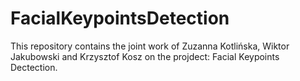 # FacialKeypointsDetection

This repository contains the joint work of Zuzanna Kotlińska, Wiktor Jakubowski and Krzysztof Kosz on the projdect: Facial Keypoints Dectection.
